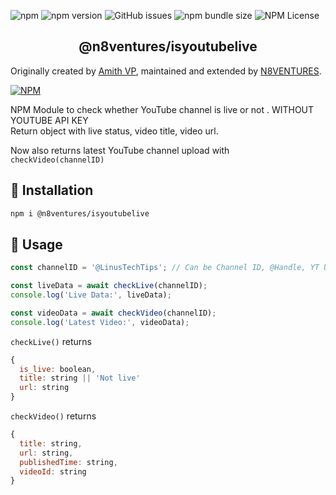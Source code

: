 ![npm](https://img.shields.io/npm/dt/%40n8ventures%2Fisyoutubelive?style=flat-square)
![npm version](https://img.shields.io/npm/v/%40n8ventures%2Fisyoutubelive?style=flat-square)
![GitHub issues](https://img.shields.io/github/issues/n8ventures/isyoutubelive?style=flat-square)
![npm bundle size](https://img.shields.io/bundlephobia/min/%40n8ventures%2Fisyoutubelive?style=flat-square)
![NPM License](https://img.shields.io/npm/l/%40n8ventures%2Fisyoutubelive?style=flat-square)


<p align="center">
  <h2 align="center">@n8ventures/isyoutubelive</h2>

Originally created by [Amith VP](https://github.com/amith-vp), maintained and extended by [N8VENTURES](https://github.com/n8ventures).

[![NPM](https://nodei.co/npm/@n8ventures/isyoutubelive.png?compact=true)](https://npmjs.org/package/@n8ventures/isyoutubelive)


NPM Module to check whether YouTube channel is live or not . WITHOUT YOUTUBE API KEY <br>
Return object with live status, video title, video url.

Now also returns latest YouTube channel upload with `checkVideo(channelID)`


## :floppy_disk: Installation

``` bash
npm i @n8ventures/isyoutubelive
```

## :feet: Usage

```js
const channelID = '@LinusTechTips'; // Can be Channel ID, @Handle, YT URLs

const liveData = await checkLive(channelID);
console.log('Live Data:', liveData);

const videoData = await checkVideo(channelID);
console.log('Latest Video:', videoData);
```

`checkLive()` returns 
```js
{
  is_live: boolean,
  title: string || 'Not live'
  url: string
} 
```

`checkVideo()` returns
```js 
{
  title: string,
  url: string,
  publishedTime: string,
  videoId: string
} 
```
